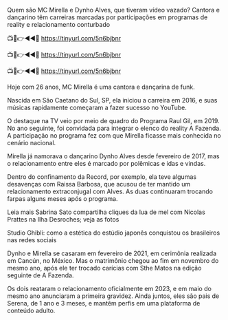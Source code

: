 Quem são MC Mirella e Dynho Alves, que tiveram vídeo vazado?
Cantora e dançarino têm carreiras marcadas por participações em programas de reality e relacionamento conturbado


📺📱👉◄◄🔴  https://tinyurl.com/5n6bjbnr

📺📱👉◄◄🔴  https://tinyurl.com/5n6bjbnr

📺📱👉◄◄🔴  https://tinyurl.com/5n6bjbnr



Hoje com 26 anos, MC Mirella é uma cantora e dançarina de funk.

Nascida em São Caetano do Sul, SP, ela iniciou a carreira em 2016, e suas músicas rapidamente começaram a fazer sucesso no YouTube.


O destaque na TV veio por meio de quadro do Programa Raul Gil, em 2019. No ano seguinte, foi convidada para integrar o elenco do reality A Fazenda. A participação no programa fez com que Mirella ficasse mais conhecida no cenário nacional.

Mirella já namorava o dançarino Dynho Alves desde fevereiro de 2017, mas o relacionamento entre eles é marcado por polêmicas e idas e vindas.

Dentro do confinamento da Record, por exemplo, ela teve algumas desavenças com Raissa Barbosa, que acusou de ter mantido um relacionamento extraconjugal com Alves. As duas continuaram trocando farpas alguns meses após o programa.

Leia mais
Sabrina Sato compartilha cliques da lua de mel com Nicolas Prattes na Ilha Desroches; veja as fotos

Studio Ghibli: como a estética do estúdio japonês conquistou os brasileiros nas redes sociais

Dynho e Mirella se casaram em fevereiro de 2021, em cerimônia realizada em Cancún, no México. Mas o matrimônio chegou ao fim em novembro do mesmo ano, após ele ter trocado carícias com Sthe Matos na edição seguinte de A Fazenda.

Os dois reataram o relacionamento oficialmente em 2023, e em maio do mesmo ano anunciaram a primeira gravidez. Ainda juntos, eles são pais de Serena, de 1 ano e 3 meses, e mantêm perfis em uma plataforma de conteúdo adulto.
